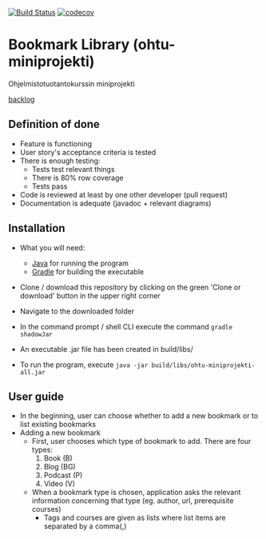 [![Build Status](https://travis-ci.org/anonOstrich/ohtu-miniprojekti.svg?branch=master)](https://travis-ci.org/anonOstrich/ohtu-miniprojekti)
[![codecov](https://codecov.io/gh/anonOstrich/ohtu-miniprojekti/branch/master/graph/badge.svg)](https://codecov.io/gh/anonOstrich/ohtu-miniprojekti)

# Bookmark Library (ohtu-miniprojekti)
Ohjelmistotuotantokurssin miniprojekti


[backlog](https://docs.google.com/spreadsheets/d/1JXfi_ZUgXKkfvnegcy7C4KUzVWvdBlr7t2WN6icuReA/edit#gid=0)


## Definition of done
- Feature is functioning
- User story's acceptance criteria is tested
- There is enough testing:
  - Tests test relevant things
  - There is 80% row coverage
  - Tests pass
- Code is reviewed at least by one other developer (pull request)
- Documentation is adequate (javadoc +  relevant diagrams)

## Installation

* What you will need: 
  * [Java](https://www.oracle.com/technetwork/java/javase/downloads/jre8-downloads-2133155.html) for running the program
  * [Gradle](https://gradle.org/install/) for building the executable

* Clone / download this repository by clicking on the green 'Clone or download' button in the upper right corner
* Navigate to the downloaded folder 
* In the command prompt / shell CLI execute the command `gradle shadowJar`
* An executable .jar file has been created in build/libs/
* To run the program, execute `java -jar build/libs/ohtu-miniprojekti-all.jar`

## User guide
* In the beginning, user can choose whether to add a new bookmark or to list existing bookmarks
* Adding a new bookmark
  * First, user chooses which type of bookmark to add. There are four types:
    1. Book (B)
    2. Blog (BG)
    3. Podcast (P)
    4. Video (V)
  * When a bookmark type is chosen, application asks the relevant information concerning that type (eg. author, url,  prerequisite courses)
    * Tags and courses are given as lists where list items are separated by a comma(,)
